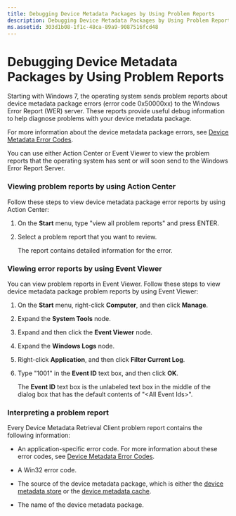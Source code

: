 ```yaml
---
title: Debugging Device Metadata Packages by Using Problem Reports
description: Debugging Device Metadata Packages by Using Problem Reports
ms.assetid: 303d1b08-1f1c-48ca-89a9-9087516fcd48
---
```


# Debugging Device Metadata Packages by Using Problem Reports


Starting with Windows 7, the operating system sends problem reports about device metadata package errors (error code 0x50000xx) to the Windows Error Report (WER) server. These reports provide useful debug information to help diagnose problems with your device metadata package.

For more information about the device metadata package errors, see [Device Metadata Error Codes](device-metadata-error-codes.md).

You can use either Action Center or Event Viewer to view the problem reports that the operating system has sent or will soon send to the Windows Error Report Server.

### <a href="" id="viewing-error-reports-through-problem-reports-and-solution"></a>Viewing problem reports by using Action Center

Follow these steps to view device metadata package error reports by using Action Center:

1.  On the **Start** menu, type "view all problem reports" and press ENTER.

2.  Select a problem report that you want to review.

    The report contains detailed information for the error.

### <a href="" id="viewing-error-reports-through-event-viewer"></a>Viewing error reports by using Event Viewer

You can view problem reports in Event Viewer. Follow these steps to view device metadata package problem reports by using Event Viewer:

1.  On the **Start** menu, right-click **Computer**, and then click **Manage**.

2.  Expand the **System Tools** node.

3.  Expand and then click the **Event Viewer** node.

4.  Expand the **Windows Logs** node.

5.  Right-click **Application**, and then click **Filter Current Log**.

6.  Type "1001" in the **Event ID** text box, and then click **OK**.

    The **Event ID** text box is the unlabeled text box in the middle of the dialog box that has the default contents of "&lt;All Event Ids&gt;".

### <a href="" id="interpreting-the-problem-report"></a>Interpreting a problem report

Every Device Metadata Retrieval Client problem report contains the following information:

-   An application-specific error code. For more information about these error codes, see [Device Metadata Error Codes](device-metadata-error-codes.md).

-   A Win32 error code.

-   The source of the device metadata package, which is either the [device metadata store](device-metadata-store.md) or the [device metadata cache](device-metadata-cache.md).

-   The name of the device metadata package.

 

 





